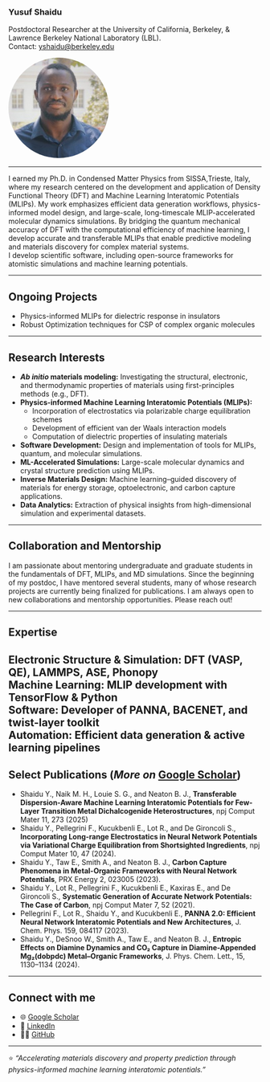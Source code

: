 ### **Yusuf Shaidu**
Postdoctoral Researcher at the University of California, Berkeley, & <br /> Lawrence Berkeley National Laboratory (LBL).<br />
Contact: yshaidu@berkeley.edu


<p align="left">
  <img src="https://raw.githubusercontent.com/yusufshaidu/yusufshaidu.github.io/main/likedin_picture.jpeg" width="200" style="border-radius: 50%;" alt="Yusuf Shaidu">
</p>

---


I earned my Ph.D. in Condensed Matter Physics from SISSA,Trieste, Italy, where my research centered on the development and application of Density Functional Theory (DFT) and Machine Learning Interatomic Potentials (MLIPs). My work emphasizes efficient data generation workflows, physics-informed model design, and large-scale, long-timescale MLIP-accelerated molecular dynamics simulations. By bridging the quantum mechanical accuracy of DFT with the computational efficiency of machine learning, I develop accurate and transferable MLIPs that enable predictive modeling and materials discovery for complex material systems.  
I develop scientific software, including open-source frameworks for atomistic simulations and machine learning potentials.

---
## Ongoing Projects
- Physics-informed MLIPs for dielectric response in insulators
- Robust Optimization techniques for CSP of complex organic molecules
  
---

## Research Interests

- **_Ab initio_ materials modeling:** Investigating the structural, electronic, and thermodynamic properties of materials using first-principles methods (e.g., DFT).  
- **Physics-informed Machine Learning Interatomic Potentials (MLIPs):**  
  - Incorporation of electrostatics via polarizable charge equilibration schemes  
  - Development of efficient van der Waals interaction models  
  - Computation of dielectric properties of insulating materials  
- **Software Development:** Design and implementation of tools for MLIPs, quantum, and molecular simulations.  
- **ML-Accelerated Simulations:** Large-scale molecular dynamics and crystal structure prediction using MLIPs.  
- **Inverse Materials Design:** Machine learning–guided discovery of materials for energy storage, optoelectronic, and carbon capture applications.  
- **Data Analytics:** Extraction of physical insights from high-dimensional simulation and experimental datasets.
  
---
## Collaboration and Mentorship
I am passionate about mentoring undergraduate and graduate students in the fundamentals of DFT, MLIPs, and MD simulations. Since the beginning of my postdoc, I have mentored several students, many of whose research projects are currently being finalized for publications. I am always open to new collaborations and mentorship opportunities. Please reach out!

---
## Expertise

 **Electronic Structure & Simulation:** DFT (VASP, QE), LAMMPS, ASE, Phonopy  
 **Machine Learning:** MLIP development with TensorFlow & Python  
 **Software:** Developer of PANNA, BACENET, and twist-layer toolkit  
 **Automation:** Efficient data generation & active learning pipelines
---

## Select Publications (_More on_ [Google Scholar](https://scholar.google.com/citations?user=nmKIMX0AAAAJ&hl=en))
- Shaidu Y., Naik M. H., Louie S. G., and Neaton B. J., **Transferable Dispersion-Aware Machine Learning Interatomic Potentials for Few-Layer Transition Metal Dichalcogenide Heterostructures**, npj Comput Mater 11, 273 (2025)
- Shaidu Y., Pellegrini F., Kucukbenli E., Lot R., and De Gironcoli S., **Incorporating Long-range Electrostatics in Neural Network Potentials via Variational Charge Equilibration from Shortsighted Ingredients**, npj Comput Mater 10, 47 (2024).
- Shaidu Y., Taw E., Smith A., and Neaton B. J., **Carbon Capture Phenomena in Metal-Organic Frameworks with Neural Network Potentials**, PRX Energy 2, 023005 (2023).
- Shaidu Y., Lot R., Pellegrini F., Kucukbenli E., Kaxiras E., and De Gironcoli S., **Systematic Generation of Accurate Network Potentials: The Case of Carbon**, npj Comput Mater 7, 52 (2021).
- Pellegrini F., Lot R., Shaidu Y., and Kucukbenli E., **PANNA 2.0: Efficient Neural Network Interatomic Potentials and New Architectures**, J. Chem. Phys. 159, 084117 (2023).
- Shaidu Y., DeSnoo W., Smith A., Taw E., and Neaton B. J., **Entropic Effects on Diamine Dynamics and CO₂ Capture in Diamine-Appended Mg₂(dobpdc) Metal–Organic Frameworks**, J. Phys. Chem. Lett., 15, 1130–1134 (2024).

---

## Connect with me
- 🌐 [Google Scholar](https://scholar.google.com/citations?user=nmKIMX0AAAAJ&hl=en)
- 💼 [LinkedIn](https://www.linkedin.com/in/yusuf-shaidu-73b170a2)
- 🧑‍💻 [GitHub](https://github.com/yusufshaidu)

---

⭐ _“Accelerating materials discovery and property prediction through physics-informed machine learning interatomic potentials.”_
